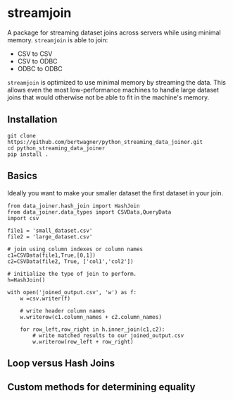 # streamjoin

A package for streaming dataset joins across servers while using minimal memory. `streamjoin` is able to join:
 - CSV to CSV
 - CSV to ODBC 
 - ODBC to ODBC

 `streamjoin` is optimized to use minimal memory by streaming the data. This allows even the most low-performance machines to handle large dataset joins that would otherwise not be able to fit in the machine's memory.

## Installation

```
git clone https://github.com/bertwagner/python_streaming_data_joiner.git
cd python_streaming_data_joiner
pip install .
```

## Basics

Ideally you want to make your smaller dataset the first dataset in your join.


```
from data_joiner.hash_join import HashJoin
from data_joiner.data_types import CSVData,QueryData
import csv

file1 = 'small_dataset.csv'
file2 = 'large_dataset.csv'

# join using column indexes or column names
c1=CSVData(file1,True,[0,1])
c2=CSVData(file2, True, ['col1','col2'])

# initialize the type of join to perform. 
h=HashJoin()

with open('joined_output.csv', 'w') as f:
    w =csv.writer(f)
    
    # write header column names
    w.writerow(c1.column_names + c2.column_names)

    for row_left,row_right in h.inner_join(c1,c2):
        # write matched results to our joined_output.csv
        w.writerow(row_left + row_right)
```

 ## Loop versus Hash Joins

 

 ## Custom methods for determining equality